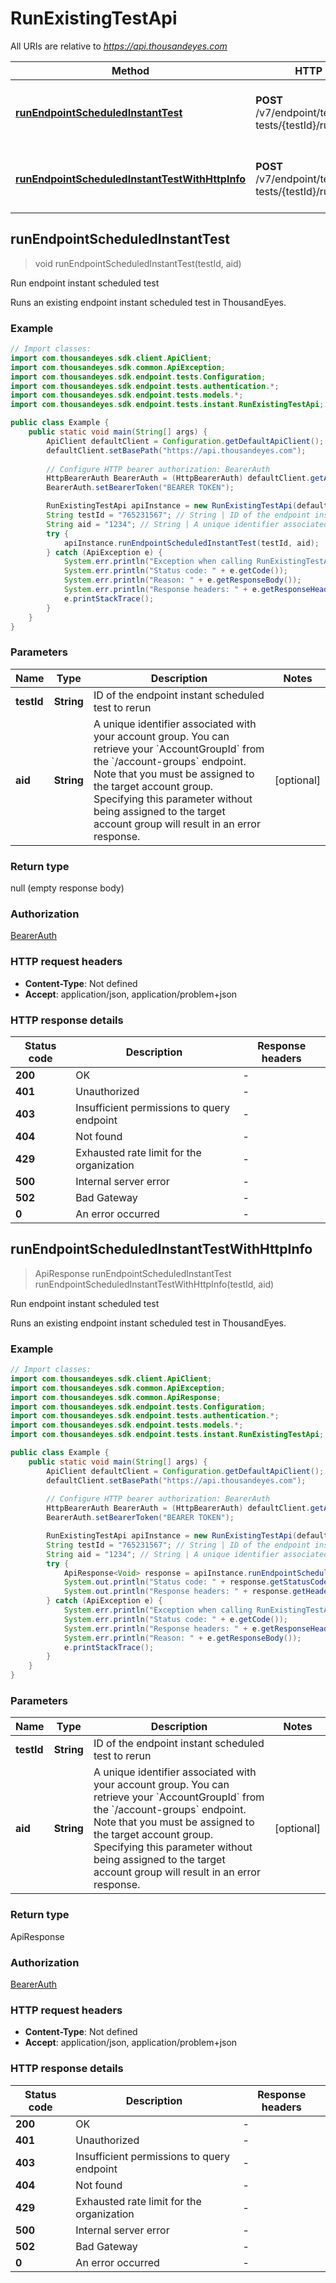 # RunExistingTestApi

All URIs are relative to *https://api.thousandeyes.com*

| Method | HTTP request | Description |
|------------- | ------------- | -------------|
| [**runEndpointScheduledInstantTest**](RunExistingTestApi.md#runEndpointScheduledInstantTest) | **POST** /v7/endpoint/tests/scheduled-tests/{testId}/run | Run endpoint instant scheduled test |
| [**runEndpointScheduledInstantTestWithHttpInfo**](RunExistingTestApi.md#runEndpointScheduledInstantTestWithHttpInfo) | **POST** /v7/endpoint/tests/scheduled-tests/{testId}/run | Run endpoint instant scheduled test |



## runEndpointScheduledInstantTest

> void runEndpointScheduledInstantTest(testId, aid)

Run endpoint instant scheduled test

Runs an existing endpoint instant scheduled test in ThousandEyes.

### Example

```java
// Import classes:
import com.thousandeyes.sdk.client.ApiClient;
import com.thousandeyes.sdk.common.ApiException;
import com.thousandeyes.sdk.endpoint.tests.Configuration;
import com.thousandeyes.sdk.endpoint.tests.authentication.*;
import com.thousandeyes.sdk.endpoint.tests.models.*;
import com.thousandeyes.sdk.endpoint.tests.instant.RunExistingTestApi;

public class Example {
    public static void main(String[] args) {
        ApiClient defaultClient = Configuration.getDefaultApiClient();
        defaultClient.setBasePath("https://api.thousandeyes.com");
        
        // Configure HTTP bearer authorization: BearerAuth
        HttpBearerAuth BearerAuth = (HttpBearerAuth) defaultClient.getAuthentication("BearerAuth");
        BearerAuth.setBearerToken("BEARER TOKEN");

        RunExistingTestApi apiInstance = new RunExistingTestApi(defaultClient);
        String testId = "765231567"; // String | ID of the endpoint instant scheduled test to rerun
        String aid = "1234"; // String | A unique identifier associated with your account group. You can retrieve your `AccountGroupId` from the `/account-groups` endpoint. Note that you must be assigned to the target account group. Specifying this parameter without being assigned to the target account group will result in an error response.
        try {
            apiInstance.runEndpointScheduledInstantTest(testId, aid);
        } catch (ApiException e) {
            System.err.println("Exception when calling RunExistingTestApi#runEndpointScheduledInstantTest");
            System.err.println("Status code: " + e.getCode());
            System.err.println("Reason: " + e.getResponseBody());
            System.err.println("Response headers: " + e.getResponseHeaders());
            e.printStackTrace();
        }
    }
}
```

### Parameters


| Name | Type | Description  | Notes |
|------------- | ------------- | ------------- | -------------|
| **testId** | **String**| ID of the endpoint instant scheduled test to rerun | |
| **aid** | **String**| A unique identifier associated with your account group. You can retrieve your &#x60;AccountGroupId&#x60; from the &#x60;/account-groups&#x60; endpoint. Note that you must be assigned to the target account group. Specifying this parameter without being assigned to the target account group will result in an error response. | [optional] |

### Return type


null (empty response body)

### Authorization

[BearerAuth](../README.md#BearerAuth)

### HTTP request headers

- **Content-Type**: Not defined
- **Accept**: application/json, application/problem+json

### HTTP response details
| Status code | Description | Response headers |
|-------------|-------------|------------------|
| **200** | OK |  -  |
| **401** | Unauthorized |  -  |
| **403** | Insufficient permissions to query endpoint |  -  |
| **404** | Not found |  -  |
| **429** | Exhausted rate limit for the organization |  -  |
| **500** | Internal server error |  -  |
| **502** | Bad Gateway |  -  |
| **0** | An error occurred |  -  |

## runEndpointScheduledInstantTestWithHttpInfo

> ApiResponse<Void> runEndpointScheduledInstantTest runEndpointScheduledInstantTestWithHttpInfo(testId, aid)

Run endpoint instant scheduled test

Runs an existing endpoint instant scheduled test in ThousandEyes.

### Example

```java
// Import classes:
import com.thousandeyes.sdk.client.ApiClient;
import com.thousandeyes.sdk.common.ApiException;
import com.thousandeyes.sdk.common.ApiResponse;
import com.thousandeyes.sdk.endpoint.tests.Configuration;
import com.thousandeyes.sdk.endpoint.tests.authentication.*;
import com.thousandeyes.sdk.endpoint.tests.models.*;
import com.thousandeyes.sdk.endpoint.tests.instant.RunExistingTestApi;

public class Example {
    public static void main(String[] args) {
        ApiClient defaultClient = Configuration.getDefaultApiClient();
        defaultClient.setBasePath("https://api.thousandeyes.com");
        
        // Configure HTTP bearer authorization: BearerAuth
        HttpBearerAuth BearerAuth = (HttpBearerAuth) defaultClient.getAuthentication("BearerAuth");
        BearerAuth.setBearerToken("BEARER TOKEN");

        RunExistingTestApi apiInstance = new RunExistingTestApi(defaultClient);
        String testId = "765231567"; // String | ID of the endpoint instant scheduled test to rerun
        String aid = "1234"; // String | A unique identifier associated with your account group. You can retrieve your `AccountGroupId` from the `/account-groups` endpoint. Note that you must be assigned to the target account group. Specifying this parameter without being assigned to the target account group will result in an error response.
        try {
            ApiResponse<Void> response = apiInstance.runEndpointScheduledInstantTestWithHttpInfo(testId, aid);
            System.out.println("Status code: " + response.getStatusCode());
            System.out.println("Response headers: " + response.getHeaders());
        } catch (ApiException e) {
            System.err.println("Exception when calling RunExistingTestApi#runEndpointScheduledInstantTest");
            System.err.println("Status code: " + e.getCode());
            System.err.println("Response headers: " + e.getResponseHeaders());
            System.err.println("Reason: " + e.getResponseBody());
            e.printStackTrace();
        }
    }
}
```

### Parameters


| Name | Type | Description  | Notes |
|------------- | ------------- | ------------- | -------------|
| **testId** | **String**| ID of the endpoint instant scheduled test to rerun | |
| **aid** | **String**| A unique identifier associated with your account group. You can retrieve your &#x60;AccountGroupId&#x60; from the &#x60;/account-groups&#x60; endpoint. Note that you must be assigned to the target account group. Specifying this parameter without being assigned to the target account group will result in an error response. | [optional] |

### Return type


ApiResponse<Void>

### Authorization

[BearerAuth](../README.md#BearerAuth)

### HTTP request headers

- **Content-Type**: Not defined
- **Accept**: application/json, application/problem+json

### HTTP response details
| Status code | Description | Response headers |
|-------------|-------------|------------------|
| **200** | OK |  -  |
| **401** | Unauthorized |  -  |
| **403** | Insufficient permissions to query endpoint |  -  |
| **404** | Not found |  -  |
| **429** | Exhausted rate limit for the organization |  -  |
| **500** | Internal server error |  -  |
| **502** | Bad Gateway |  -  |
| **0** | An error occurred |  -  |

